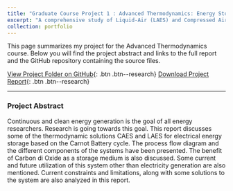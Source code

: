 ```yaml
---
title: "Graduate Course Project 1 : Advanced Thermodynamics: Energy Storage System Analysis"
excerpt: "A comprehensive study of Liquid-Air (LAES) and Compressed Air (CAES) energy storage systems based on the Carnot Battery cycle."
collection: portfolio
---
```


This page summarizes my project for the Advanced Thermodynamics course. Below you will find the project abstract and links to the full report and the GitHub repository containing the source files.

[View Project Folder on GitHub](https://github.com/souravds1/Portfolio/tree/main/Portfolio/Advanced%20Thermodynamics){: .btn .btn--research}
[Download Project Report](https://github.com/souravds1/Portfolio/blob/main/Advanced%20Thermodynamics/Comprehensive%20Study%20of%20Liquid-Air%20and%20Compressed%20Air%20Energy%20Storage.pdf){: .btn .btn--research}

---

### Project Abstract
Continuous and clean energy generation is the goal of all energy researchers. Research is going towards this goal. This report discusses some of the thermodynamic solutions CAES and LAES for electrical energy storage based on the Carnot Battery cycle. The process flow diagram and the different components of the systems have been presented. The benefit of Carbon di Oxide as a storage medium is also discussed. Some current and future utilization of this system other than electricity generation are also mentioned. Current constraints and limitations, along with some solutions to the system are also analyzed in this report.
